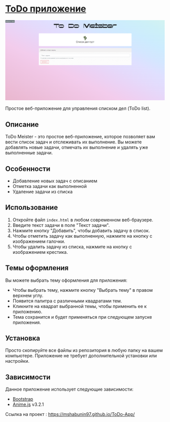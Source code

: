 # [ToDo приложение](https://mshabunin97.github.io/ToDo-App/)

![ToDo](img/Todo.png)

Простое веб-приложение для управления списком дел (ToDo list). 

## Описание

ToDo Meister - это простое веб-приложение, которое позволяет вам вести список задач и отслеживать их выполнение. Вы можете добавлять новые задачи, отмечать их выполнение и удалять уже выполненные задачи.

## Особенности

- Добавление новых задач с описанием
- Отметка задачи как выполненной
- Удаление задачи из списка

## Использование

1. Откройте файл `index.html` в любом современном веб-браузере.
2. Введите текст задачи в поле "Текст задачи".
3. Нажмите кнопку "Добавить", чтобы добавить задачу в список.
4. Чтобы отметить задачу как выполненную, нажмите на кнопку с изображением галочки.
5. Чтобы удалить задачу из списка, нажмите на кнопку с изображением крестика.

## Темы оформления

Вы можете выбрать тему оформления для приложения:

- Чтобы выбрать тему, нажмите кнопку "Выбрать тему" в правом верхнем углу.
- Появится палитра с различными квадратами тем.
- Кликните на квадрат выбранной темы, чтобы применить ее к приложению.
- Тема сохранится и будет применяться при следующем запуске приложения.

## Установка

Просто скопируйте все файлы из репозитория в любую папку на вашем компьютере. Приложение не требует дополнительной установки или настройки.

## Зависимости

Данное приложение использует следующие зависимости:

- [Bootstrap](https://getbootstrap.com)
- [Anime.js](https://animejs.com) v3.2.1

Ссылка на проект : https://mshabunin97.github.io/ToDo-App/

